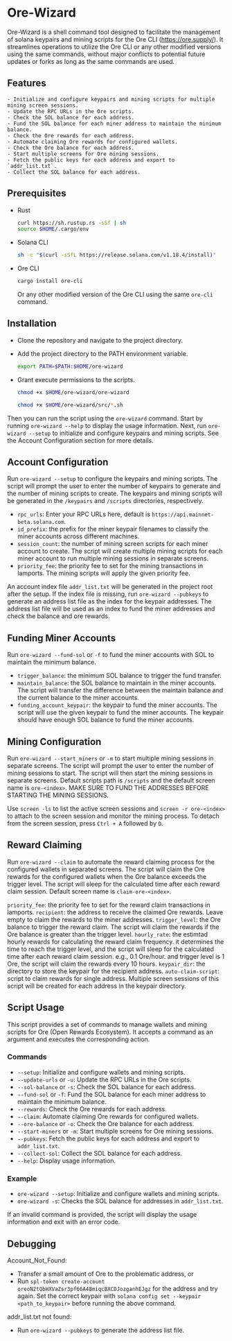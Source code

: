 # Ore-Wizard

Ore-Wizard is a shell command tool designed to facilitate the management of solana keypairs and mining scripts for the Ore CLI (https://ore.supply/). It streamlines operations to utilize the Ore CLI or any other modified versions using the same commands, without major conflicts to potential future updates or forks as long as the same commands are used. 

## Features

```
- Initialize and configure keypairs and mining scripts for multiple mining screen sessions.
- Update the RPC URLs in the Ore scripts.
- Check the SOL balance for each address.
- Fund the SOL balance for each miner address to maintain the minimum balance.
- Check the Ore rewards for each address.
- Automate claiming Ore rewards for configured wallets.
- Check the Ore balance for each address.
- Start multiple screens for Ore mining sessions.
- Fetch the public keys for each address and export to `addr_list.txt`.
- Collect the SOL balance for each address.
```

## Prerequisites

- Rust
    ```bash
    curl https://sh.rustup.rs -sSf | sh
    source $HOME/.cargo/env
    ```

- Solana CLI
    ```bash
    sh -c "$(curl -sSfL https://release.solana.com/v1.18.4/install)"
    ```

- Ore CLI
    ```bash
    cargo install ore-cli
    ```

    Or any other modified version of the Ore CLI using the same `ore-cli` command.

## Installation

- Clone the repository and navigate to the project directory.

- Add the project directory to the PATH environment variable.
    ```bash
    export PATH=$PATH:$HOME/ore-wizard
    ```

- Grant execute permissions to the scripts.
    ```bash
    chmod +x $HOME/ore-wizard/ore-wizard
    ```

    ```bash
    chmod +x $HOME/ore-wizard/src/*.sh
    ```
Then you can run the script using the `ore-wizard` command. Start by running `ore-wizard --help` to display the usage information. 
Next, run `ore-wizard --setup` to initialize and configure keypairs and mining scripts. See the Account Configuration section for more details.

## Account Configuration

Run `ore-wizard --setup` to configure the keypairs and mining scripts. The script will prompt the user to enter the number of keypairs to generate and the number of mining scripts to create. The keypairs and mining scripts will be generated in the `/keypairs` and `/scripts` directories, respectively.

- `rpc_urls`: Enter your RPC URLs here, default is `https://api.mainnet-beta.solana.com`.
- `id_prefix`: the prefix for the miner keypair filenames to classify the miner accounts across different machines.
- `session_count`: the number of mining screen scripts for each miner account to create. The script will create multiple mining scripts for each miner account to run multiple mining sessions in separate screens.
- `priority_fee`: the priority fee to set for the mining transactions in lamports. The mining scripts will apply the given priority fee.

An account index file `addr_list.txt` will be generated in the project root after the setup. If the index file is missing, run `ore-wizard --pubkeys` to generate an address list file as the index for the keypair addresses. The address list file will be used as an index to fund the miner addresses and check the balance and ore rewards.

## Funding Miner Accounts

Run `ore-wizard --fund-sol` or `-f` to fund the miner accounts with SOL to maintain the minimum balance. 

- `trigger_balance`: the minimum SOL balance to trigger the fund transfer.
- `maintain_balance`: the SOL balance to maintain in the miner accounts. The script will transfer the difference between the maintain balance and the current balance to the miner accounts.
- `funding_account_keypair`: the keypair to fund the miner accounts. The script will use the given keypair to fund the miner accounts. The keypair should have enough SOL balance to fund the miner accounts.

## Mining Configuration

Run `ore-wizard --start_miners` or `-m` to start multiple mining sessions in separate screens. The script will prompt the user to enter the number of mining sessions to start. The script will then start the mining sessions in separate screens. Default scripts path is `/scripts` and the default screen name is `ore-<index>`.
MAKE SURE TO FUND THE ADDRESSES BEFORE STARTING THE MINING SESSIONS.

Use `screen -ls` to list the active screen sessions and `screen -r ore-<index>` to attach to the screen session and monitor the mining process.
To detach from the screen session, press `Ctrl + A` followed by `D`.

## Reward Claiming

Run `ore-wizard --claim` to automate the reward claiming process for the configured wallets in separated screens. The script will claim the Ore rewards for the configured wallets when the Ore balance exceeds the trigger level. The script will sleep for the calculated time after each reward claim session. Default screen name is `claim-ore-<index>`.

`priority_fee`: the priority fee to set for the reward claim transactions in lamports.
`recipient`: the address to receive the claimed Ore rewards. Leave empty to claim the rewards to the miner addresses.
`trigger_level`: the Ore balance to trigger the reward claim. The script will claim the rewards if the Ore balance is greater than the trigger level.
`hourly_rate`: the estimtad hourly rewards for calculating the reward claim frequency. it determines the time to reach the trigger level, and the script will sleep for the calculated time after each reward claim session. e.g., 0.1 Ore/hour. and trigger level is 1 Ore, the script will claim the rewards every 10 hours. 
`keypair_dir`: the directory to store the keypair for the recipient address. 
`auto-claim-script`: script to claim rewards for single address. Multiple screen sessions of this script will be created for each address in the keypair directory.

## Script Usage

This script provides a set of commands to manage wallets and mining scripts for Ore (Open Rewards Ecosystem). It accepts a command as an argument and executes the corresponding action.

### Commands

- `--setup`: Initialize and configure wallets and mining scripts.
- `--update-urls` or `-u`: Update the RPC URLs in the Ore scripts.
- `--sol-balance` or `-s`: Check the SOL balance for each address.
- `--fund-sol` or `-f`: Fund the SOL balance for each miner address to maintain the minimum balance.
- `--rewards`: Check the Ore rewards for each address.
- `--claim`: Automate claiming Ore rewards for configured wallets.
- `--ore-balance` or `-o`: Check the Ore balance for each address.
- `--start-miners` or `-m`: Start multiple screens for Ore mining sessions.
- `--pubkeys`: Fetch the public keys for each address and export to `addr_list.txt`.
- `--collect-sol`: Collect the SOL balance for each address.
- `--help`: Display usage information.

### Example

- `ore-wizard --setup`: Initialize and configure wallets and mining scripts.
- `ore-wizard -s`: Checks the SOL balance for addresses in `addr_list.txt`.

If an invalid command is provided, the script will display the usage information and exit with an error code.

## Debugging

Account_Not_Found: 
- Transfer a small amount of Ore to the problematic address, or
- Run `spl-token create-account oreoN2tQbHXVaZsr3pf66A48miqcBXCDJozganhEJgz` for the address and try again. 
  Set the correct keypair with `solana config set --keypair <path_to_keypair>` before running the above command.

addr_list.txt not found:
- Run `ore-wizard --pubkeys` to generate the address list file.